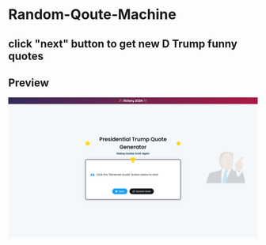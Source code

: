 # Random-Qoute-Machine

## click "next" button to get new D Trump funny quotes

## Preview

![image](./assets/random-quote-machine-preview-2.png)
